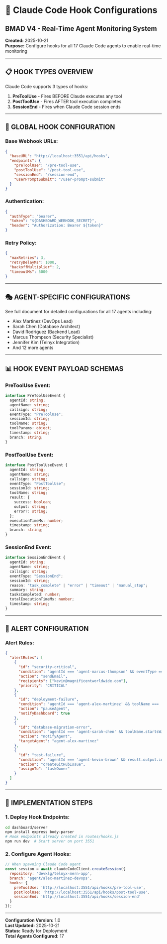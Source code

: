 # 🎣 Claude Code Hook Configurations
## BMAD V4 - Real-Time Agent Monitoring System

**Created:** 2025-10-21  
**Purpose:** Configure hooks for all 17 Claude Code agents to enable real-time monitoring

---

## 📋 HOOK TYPES OVERVIEW

Claude Code supports 3 types of hooks:

1. **PreToolUse** - Fires BEFORE Claude executes any tool
2. **PostToolUse** - Fires AFTER tool execution completes  
3. **SessionEnd** - Fires when Claude Code session ends

---

## 🔧 GLOBAL HOOK CONFIGURATION

### **Base Webhook URLs:**
```json
{
  "baseURL": "http://localhost:3551/api/hooks",
  "endpoints": {
    "preToolUse": "/pre-tool-use",
    "postToolUse": "/post-tool-use",
    "sessionEnd": "/session-end",
    "userPromptSubmit": "/user-prompt-submit"
  }
}
```

### **Authentication:**
```json
{
  "authType": "bearer",
  "token": "${DASHBOARD_WEBHOOK_SECRET}",
  "header": "Authorization: Bearer ${token}"
}
```

### **Retry Policy:**
```json
{
  "maxRetries": 3,
  "retryDelayMs": 1000,
  "backoffMultiplier": 2,
  "timeoutMs": 5000
}
```

---

## 🎭 AGENT-SPECIFIC CONFIGURATIONS

See full document for detailed configurations for all 17 agents including:
- Alex Martinez (DevOps Lead)
- Sarah Chen (Database Architect)
- David Rodriguez (Backend Lead)
- Marcus Thompson (Security Specialist)
- Jennifer Kim (Telnyx Integration)
- And 12 more agents

---

## 📊 HOOK EVENT PAYLOAD SCHEMAS

### **PreToolUse Event:**
```typescript
interface PreToolUseEvent {
  agentId: string;
  agentName: string;
  callsign: string;
  eventType: "PreToolUse";
  sessionId: string;
  toolName: string;
  toolParams: object;
  timestamp: string;
  branch: string;
}
```

### **PostToolUse Event:**
```typescript
interface PostToolUseEvent {
  agentId: string;
  agentName: string;
  callsign: string;
  eventType: "PostToolUse";
  sessionId: string;
  toolName: string;
  result: {
    success: boolean;
    output: string;
    error?: string;
  };
  executionTimeMs: number;
  timestamp: string;
  branch: string;
}
```

### **SessionEnd Event:**
```typescript
interface SessionEndEvent {
  agentId: string;
  agentName: string;
  callsign: string;
  eventType: "SessionEnd";
  sessionId: string;
  reason: "task_complete" | "error" | "timeout" | "manual_stop";
  summary: string;
  tasksCompleted: number;
  totalExecutionTimeMs: number;
  timestamp: string;
}
```

---

## 🔔 ALERT CONFIGURATION

### **Alert Rules:**
```json
{
  "alertRules": [
    {
      "id": "security-critical",
      "condition": "agentId === 'agent-marcus-thompson' && eventType === 'PostToolUse' && result.error",
      "action": "sendEmail",
      "recipients": ["kevin@magnificentworldwide.com"],
      "priority": "CRITICAL"
    },
    {
      "id": "deployment-failure",
      "condition": "agentId === 'agent-alex-martinez' && toolName === 'bash_tool' && result.error",
      "action": "pauseAgent",
      "notifyDashboard": true
    },
    {
      "id": "database-migration-error",
      "condition": "agentId === 'agent-sarah-chen' && toolName.startsWith('neo4j:') && result.error",
      "action": "notifyAgent",
      "targetAgent": "agent-alex-martinez"
    },
    {
      "id": "test-failure",
      "condition": "agentId === 'agent-kevin-brown' && result.output.includes('FAIL')",
      "action": "createGitHubIssue",
      "assignTo": "taskOwner"
    }
  ]
}
```

---

## 🚀 IMPLEMENTATION STEPS

### **1. Deploy Hook Endpoints:**
```bash
cd dashboard/server
npm install express body-parser
# Hook endpoints already created in routes/hooks.js
npm run dev  # Start server on port 3551
```

### **2. Configure Agent Hooks:**
```javascript
// When spawning Claude Code agent
const session = await claudeCodeClient.createSession({
  repository: 'devklg/telnyx-mern-app',
  branch: 'agent/alex-martinez-devops',
  hooks: {
    preToolUse: 'http://localhost:3551/api/hooks/pre-tool-use',
    postToolUse: 'http://localhost:3551/api/hooks/post-tool-use',
    sessionEnd: 'http://localhost:3551/api/hooks/session-end'
  }
});
```

---

**Configuration Version:** 1.0  
**Last Updated:** 2025-10-21  
**Status:** Ready for Deployment  
**Total Agents Configured:** 17